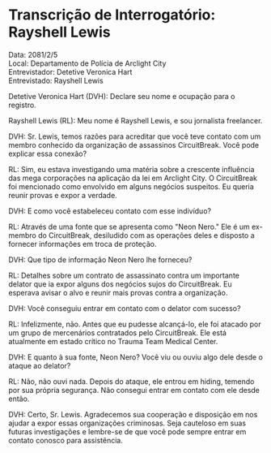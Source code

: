 # Transcrição de Interrogatório: Rayshell Lewis

Data: 2081/2/5  
Local: Departamento de Polícia de Arclight City  
Entrevistador: Detetive Veronica Hart  
Entrevistado: Rayshell Lewis

Detetive Veronica Hart (DVH): Declare seu nome e ocupação para o registro.

Rayshell Lewis (RL): Meu nome é Rayshell Lewis, e sou jornalista freelancer.

DVH: Sr. Lewis, temos razões para acreditar que você teve contato com um membro conhecido da organização de assassinos CircuitBreak. Você pode explicar essa conexão?

RL: Sim, eu estava investigando uma matéria sobre a crescente influência das mega corporações na aplicação da lei em Arclight City. O CircuitBreak foi mencionado como envolvido em alguns negócios suspeitos. Eu queria reunir provas e expor a verdade.

DVH: E como você estabeleceu contato com esse indivíduo?

RL: Através de uma fonte que se apresenta como "Neon Nero." Ele é um ex-membro do CircuitBreak, desiludido com as operações deles e disposto a fornecer informações em troca de proteção.

DVH: Que tipo de informação Neon Nero lhe forneceu?

RL: Detalhes sobre um contrato de assassinato contra um importante delator que ia expor alguns dos negócios sujos do CircuitBreak. Eu esperava avisar o alvo e reunir mais provas contra a organização.

DVH: Você conseguiu entrar em contato com o delator com sucesso?

RL: Infelizmente, não. Antes que eu pudesse alcançá-lo, ele foi atacado por um grupo de mercenários contratados pelo CircuitBreak. Ele está atualmente em estado crítico no Trauma Team Medical Center.

DVH: E quanto à sua fonte, Neon Nero? Você viu ou ouviu algo dele desde o ataque ao delator?

RL: Não, não ouvi nada. Depois do ataque, ele entrou em hiding, temendo por sua própria segurança. Não consegui entrar em contato com ele desde então.

DVH: Certo, Sr. Lewis. Agradecemos sua cooperação e disposição em nos ajudar a expor essas organizações criminosas. Seja cauteloso em suas futuras investigações e lembre-se de que você pode sempre entrar em contato conosco para assistência.
